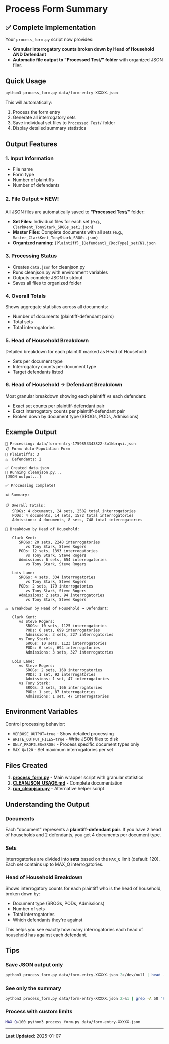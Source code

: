 # Process Form Summary

## ✅ Complete Implementation

Your `process_form.py` script now provides:
- **Granular interrogatory counts broken down by Head of Household AND Defendant**
- **Automatic file output to "Processed Test/" folder** with organized JSON files

## Quick Usage

```bash
python3 process_form.py data/form-entry-XXXXX.json
```

This will automatically:
1. Process the form entry
2. Generate all interrogatory sets
3. Save individual set files to `Processed Test/` folder
4. Display detailed summary statistics

## Output Features

### 1. Input Information
- File name
- Form type
- Number of plaintiffs
- Number of defendants

### 2. File Output ⭐ NEW!
All JSON files are automatically saved to **"Processed Test/"** folder:
- **Set Files**: Individual files for each set (e.g., `ClarkKent_TonyStark_SROGs_set1.json`)
- **Master Files**: Complete documents with all sets (e.g., `Master_ClarkKent_TonyStark_SROGs.json`)
- **Organized naming**: `{Plaintiff}_{Defendant}_{DocType}_set{N}.json`

### 3. Processing Status
- Creates `data.json` for cleanjson.py
- Runs cleanjson.py with environment variables
- Outputs complete JSON to stdout
- Saves all files to organized folder

### 4. Overall Totals
Shows aggregate statistics across all documents:
- Number of documents (plaintiff-defendant pairs)
- Total sets
- Total interrogatories

### 5. Head of Household Breakdown
Detailed breakdown for each plaintiff marked as Head of Household:
- Sets per document type
- Interrogatory counts per document type
- Target defendants listed

### 6. Head of Household → Defendant Breakdown
Most granular breakdown showing each plaintiff vs each defendant:
- Exact set counts per plaintiff-defendant pair
- Exact interrogatory counts per plaintiff-defendant pair
- Broken down by document type (SROGs, PODs, Admissions)

## Example Output

```
📄 Processing: data/form-entry-1759853343822-3o1kbrqvi.json
📋 Form: Auto-Population Form
👥 Plaintiffs: 3
⚖️  Defendants: 2

✅ Created data.json
🔄 Running cleanjson.py...
[JSON output...]

✅ Processing complete!

📊 Summary:

📋 Overall Totals:
   SROGs: 4 documents, 24 sets, 2582 total interrogatories
   PODs: 4 documents, 14 sets, 1572 total interrogatories
   Admissions: 4 documents, 8 sets, 748 total interrogatories

👥 Breakdown by Head of Household:

   Clark Kent:
      SROGs: 20 sets, 2248 interrogatories
         vs Tony Stark, Steve Rogers
      PODs: 12 sets, 1393 interrogatories
         vs Tony Stark, Steve Rogers
      Admissions: 6 sets, 654 interrogatories
         vs Tony Stark, Steve Rogers

   Lois Lane:
      SROGs: 4 sets, 334 interrogatories
         vs Tony Stark, Steve Rogers
      PODs: 2 sets, 179 interrogatories
         vs Tony Stark, Steve Rogers
      Admissions: 2 sets, 94 interrogatories
         vs Tony Stark, Steve Rogers

⚖️  Breakdown by Head of Household → Defendant:

   Clark Kent:
      vs Steve Rogers:
         SROGs: 10 sets, 1125 interrogatories
         PODs: 6 sets, 699 interrogatories
         Admissions: 3 sets, 327 interrogatories
      vs Tony Stark:
         SROGs: 10 sets, 1123 interrogatories
         PODs: 6 sets, 694 interrogatories
         Admissions: 3 sets, 327 interrogatories

   Lois Lane:
      vs Steve Rogers:
         SROGs: 2 sets, 168 interrogatories
         PODs: 1 set, 92 interrogatories
         Admissions: 1 set, 47 interrogatories
      vs Tony Stark:
         SROGs: 2 sets, 166 interrogatories
         PODs: 1 set, 87 interrogatories
         Admissions: 1 set, 47 interrogatories
```

## Environment Variables

Control processing behavior:

- `VERBOSE_OUTPUT=true` - Show detailed processing
- `WRITE_OUTPUT_FILES=true` - Write JSON files to disk
- `ONLY_PROFILES=SROGs` - Process specific document types only
- `MAX_Q=120` - Set maximum interrogatories per set

## Files Created

1. **[process_form.py](process_form.py)** - Main wrapper script with granular statistics
2. **[CLEANJSON_USAGE.md](CLEANJSON_USAGE.md)** - Complete documentation
3. **[run_cleanjson.py](run_cleanjson.py)** - Alternative helper script

## Understanding the Output

### Documents
Each "document" represents a **plaintiff-defendant pair**. If you have 2 head of households and 2 defendants, you get 4 documents per document type.

### Sets
Interrogatories are divided into **sets** based on the `MAX_Q` limit (default: 120). Each set contains up to MAX_Q interrogatories.

### Head of Household Breakdown
Shows interrogatory counts for each plaintiff who is the head of household, broken down by:
- Document type (SROGs, PODs, Admissions)
- Number of sets
- Total interrogatories
- Which defendants they're against

This helps you see exactly how many interrogatories each head of household has against each defendant.

## Tips

### Save JSON output only
```bash
python3 process_form.py data/form-entry-XXXXX.json 2>/dev/null | head -1 > output.json
```

### See only the summary
```bash
python3 process_form.py data/form-entry-XXXXX.json 2>&1 | grep -A 50 "Processing complete"
```

### Process with custom limits
```bash
MAX_Q=100 python3 process_form.py data/form-entry-XXXXX.json
```

---

**Last Updated:** 2025-01-07
